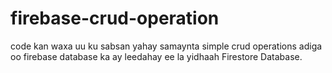 # firebase-crud-operation
code kan waxa uu ku sabsan yahay samaynta simple crud operations adiga oo firebase database ka ay leedahay ee la yidhaah Firestore Database.

